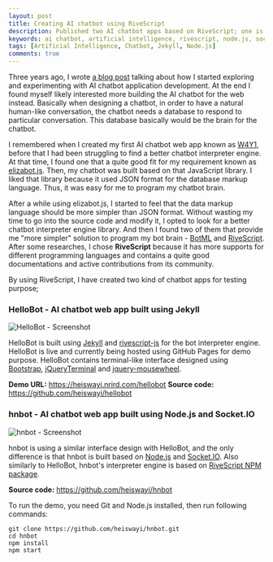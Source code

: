 ```yaml
---
layout: post
title: Creating AI chatbot using RiveScript
description: Published two AI chatbot apps based on RiveScript; one is using Jekyll, another is using Node.js and Socket.IO
keywords: ai chatbot, artificial intelligence, rivescript, node.js, socket.io, jquery terminal
tags: [Artificial Intelligence, Chatbot, Jekyll, Node.js]
comments: true
---
```


Three years ago, I wrote [a blog post](https://heiswayi.nrird.com/2015/experiment-with-ai-chatbot-app-development) talking about how I started exploring and experimenting with AI chatbot application development. At the end I found myself likely interested more building the AI chatbot for the web instead. Basically when designing a chatbot, in order to have a natural human-like conversation, the chatbot needs a database to respond to particular conversation. This database basically would be the brain for the chatbot.

I remembered when I created my first AI chatbot web app known as [W4Y1](https://heiswayi.nrird.com/w4y1/), before that I had been struggling to find a better chatbot interpreter engine. At that time, I found one that a quite good fit for my requirement known as [elizabot.js](http://www.masswerk.at/elizabot/). Then, my chatbot was built based on that JavaScript library. I liked that library because it used JSON format for the database markup language. Thus, it was easy for me to program my chatbot brain.

After a while using elizabot.js, I started to feel that the data markup language should be more simpler than JSON format. Without wasting my time to go into the source code and modify it, I opted to look for a better chatbot interpreter engine library. And then I found two of them that provide me "more simpler" solution to program my bot brain - [BotML](https://github.com/BotML/botml-js) and [RiveScript](https://www.rivescript.com/). After some researches, I chose **RiveScript** because it has more supports for different programming languages and contains a quite good documentations and active contributions from its community.

By using RiveScript, I have created two kind of chatbot apps for testing purpose;

### HelloBot - AI chatbot web app built using Jekyll

![HelloBot - Screenshot](https://i.imgur.com/tn3C7Bw.png)

HelloBot is built using [Jekyll](https://jekyllrb.com/) and [rivescript-js](https://github.com/aichaos/rivescript-js) for the bot interpreter engine. HelloBot is live and currently being hosted using GitHub Pages for demo purpose. HelloBot contains terminal-like interface designed using [Bootstrap](https://getbootstrap.com/), [jQueryTerminal](https://terminal.jcubic.pl/) and [jquery-mousewheel](https://github.com/jquery/jquery-mousewheel).

**Demo URL:** https://heiswayi.nrird.com/hellobot
**Source code:** https://github.com/heiswayi/hellobot

### hnbot - AI chatbot web app built using Node.js and Socket.IO

![hnbot - Screenshot](https://i.imgur.com/tYLZEhZ.png)

hnbot is using a similar interface design with HelloBot, and the only difference is that hnbot is built based on [Node.js](https://nodejs.org/en/) and [Socket.IO](https://socket.io/). Also similarly to HelloBot, hnbot's interpreter engine is based on [RiveScript NPM package](https://www.npmjs.com/package/rivescript).

**Source code:** https://github.com/heiswayi/hnbot

To run the demo, you need Git and Node.js installed, then run following commands:

```shell
git clone https://github.com/heiswayi/hnbot.git
cd hnbot
npm install
npm start
```

